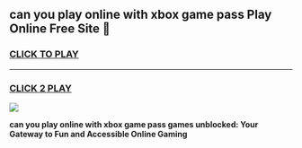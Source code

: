 
## can you play online with xbox game pass Play Online Free Site 👋
<h3>
<a href="https://download.freeplayer.one?title=can_you_play_online_with_xbox_game_pass&ref=21F">CLICK TO PLAY</a></h3>
<hr>

<h3>
<a href="https://download.freeplayer.one?title=can_you_play_online_with_xbox_game_pass&ref=21F">CLICK 2 PLAY</a>
  
</h3>

<a href="https://download.freeplayer.one?title=can_you_play_online_with_xbox_game_pass&ref=21F"><img src="https://cdnb.artstation.com/p/assets/images/images/032/539/853/original/anto-thomas-button-gif.gif"></a>


**can you play online with xbox game pass games unblocked: Your Gateway to Fun and Accessible Online Gaming**
